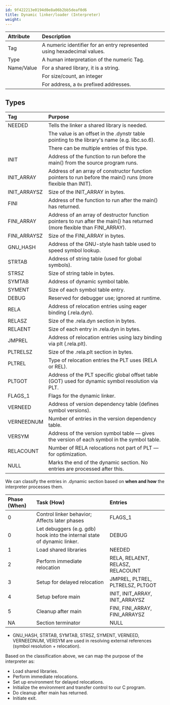 ```yaml
---
id: 9f422213e0194d0e8a06b2bb5deaf0d6
title: Dynamic linker/loader (Interpreter)
weight:
---
```


| Attribute | Description |
| :-------- | :---------- |
| Tag | A numeric identifier for an entry represented using hexadecimal values. |
| Type | A human interpretation of the numeric Tag. |
| Name/Value | For a shared library, it is a string. |
| | For size/count, an integer |
| | For address, a `0x` prefixed addresses. |

## Types

| Tag    | Purpose |
| :----  | :------ |
| NEEDED | Tells the linker a shared library is needed. |
| | The value is an offset in the .dynstr table pointing to the library's name (e.g. libc.so.6). | 
| | There can be multiple entries of this type. |
| INIT | Address of the function to run before the main() from the source program runs. |
| INIT_ARRAY   | Address of an array of constructor function pointers to run before the main() runs (more flexible than INIT). |
| INIT_ARRAYSZ | Size of the INIT_ARRAY in bytes. |
| FINI | Address of the function to run after the main() has returned. |
| FINI_ARRAY   | Address of an array of destructor function pointers to run after the main() has returned (more flexible than FINI_ARRAY). |
| FINI_ARRAYSZ | Size of the FINI_ARRAY in bytes. |
| GNU_HASH | Address of the GNU-style hash table used to speed symbol lookup. |
| STRTAB   | Address of string table (used for global symbols). |
| STRSZ    | Size of string table in bytes.   |
| SYMTAB   | Address of dynamic symbol table. |
| SYMENT   | Size of each symbol table entry. |
| DEBUG    | Reserved for debugger use; ignored at runtime. |
| RELA     | Address of relocation entries using eager binding (.rela.dyn). |
| RELASZ   | Size of the .rela.dyn section in bytes. |
| RELAENT  | Size of each entry in .rela.dyn in bytes. |
| JMPREL   | Address of relocation entries using lazy binding via plt (.rela.plt). |
| PLTRELSZ | Size of the .rela.plt section in bytes. |
| PLTREL   | Type of relocation entries the PLT uses (RELA or REL). |
| PLTGOT   | Address of the PLT specific global offset table (GOT) used for dynamic symbol resolution via PLT. |
| FLAGS_1  | Flags for the dynamic linker. |
| VERNEED  | Address of version dependency table (defines symbol versions). |
| VERNEEDNUM | Number of entries in the version dependency table. |
| VERSYM     | Address of the version symbol table — gives the version of each symbol in the symbol table. |
| RELACOUNT  | Number of RELA relocations not part of PLT — for optimization. |
| NULL | Marks the end of the dynamic section. No entries are processed after this. |

We can classify the entries in .dynamic section based on **when and how** the interpreter processes them.

| Phase (When) | Task (How) | Entries |
| :----------- | :--------- | :------ |
| 0  | Control linker behavior; Affects later phases | FLAGS_1 |
| 0  | Let debuggers (e.g. gdb) hook into the internal state of dynamic linker. | DEBUG |
| 1  | Load shared libraries | NEEDED |
| 2  | Perform immediate relocation | RELA, RELAENT, RELASZ, RELACOUNT |
| 3  | Setup for delayed relocation | JMPREL, PLTREL, PLTRELSZ, PLTGOT |
| 4  | Setup before main  | INIT, INIT_ARRAY, INIT_ARRAYSZ |
| 5  | Cleanup after main | FINI, FINI_ARRAY, FINI_ARRAYSZ |
| NA | Section terminator | NULL |

  - GNU_HASH, STRTAB, SYMTAB, STRSZ, SYMENT, VERNEED, VERNEEDNUM, VERSYM are used in resolving external references (symbol resolution + relocation).

Based on the classification above, we can map the purpose of the interpreter as:
  - Load shared libraries.
  - Perform immediate relocations.
  - Set up environment for delayed relocations.
  - Initialize the environment and transfer control to our C program.
  - Do cleanup after main has returned.
  - Initiate exit.